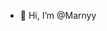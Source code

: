 - 👋 Hi, I’m @Marnyy


<!---
Marnyy/Marnyy is a ✨ special ✨ repository because its `README.md` (this file) appears on your GitHub profile.
You can click the Preview link to take a look at your changes.
--->
